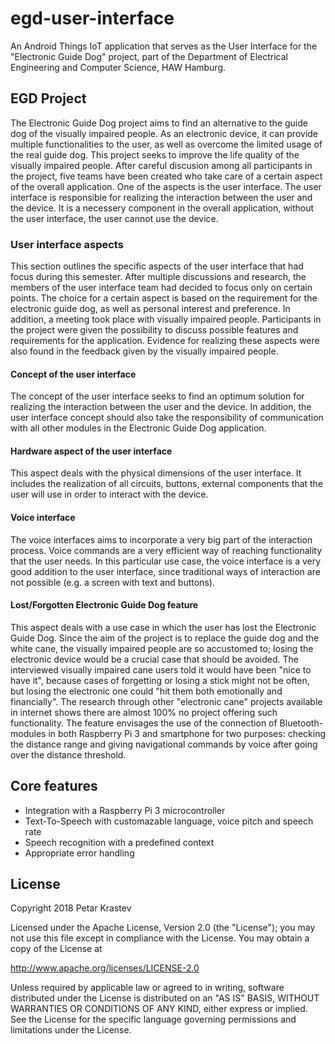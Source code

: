 # egd-user-interface

An Android Things IoT application that serves as the User Interface for the "Electronic Guide Dog" project, part of the Department of Electrical Engineering and Computer Science, HAW Hamburg.

## EGD Project

The Electronic Guide Dog project aims to find an alternative to the guide dog of the visually impaired people. As an electronic device, it can provide multiple functionalities to the user, as well as overcome the limited usage of the real guide dog. This project seeks to improve the life quality of the visually impaired people.
After careful discusion among all participants in the project, five teams have been created who take care of a certain aspect of the overall application. One of the aspects is the user interface. The user interface is responsible for realizing the interaction between the user and the device. It is a necessery component in the overall application, without the user interface, the user cannot use the device. 

### User interface aspects

This section outlines the specific aspects of the user interface that had focus during this semester. After multiple discussions and research, the members of the user interface team had decided to focus only on certain points. The choice for a certain aspect is based on the requirement for the electronic guide dog, as well as personal interest and preference. In addition, a meeting took place with visually impaired people. Participants in the project were given the possibility to discuss possible features and requirements for the application. Evidence for realizing these aspects were also found in the feedback given by the visually impaired people.

#### Concept of the user interface

The concept of the user interface seeks to find an optimum solution for realizing the interaction between the user and the device. In addition, the user interface concept should also take the responsibility of communication with all other modules in the Electronic Guide Dog application. 

#### Hardware aspect of the user interface

This aspect deals with the physical dimensions of the user interface. It includes the realization of all circuits, buttons, external components that the user will use in order to interact with the device.

#### Voice interface

The voice interfaces aims to incorporate a very big part of the interaction process. Voice commands are a very efficient way of reaching functionality that the user needs. In this particular use case, the voice interface is a very good addition to the user interface, since traditional ways of interaction are not possible (e.g. a screen with text and buttons).

#### Lost/Forgotten Electronic Guide Dog feature

This aspect deals with a use case in which the user has lost the Electronic Guide Dog. Since the aim of the project is to replace the guide dog and the white cane, the visually impaired people are so accustomed to; losing the electronic device would be a crucial case that should be avoided. The interviewed visually impaired cane users told it would have been "nice to have it", because cases of forgetting or losing a stick might not be often, but losing the electronic one could "hit them both emotionally and financially". The research through other "electronic cane" projects available in internet shows there are almost 100% no project offering such functionality. The feature envisages the use of the connection of Bluetooth-modules in both Raspberry Pi 3 and smartphone for two purposes: checking the distance range and giving navigational commands by voice after going over the distance threshold.

## Core features

* Integration with a Raspberry Pi 3 microcontroller
* Text-To-Speech with customazable language, voice pitch and speech rate
* Speech recognition with a predefined context
* Appropriate error handling

## License

   Copyright 2018 Petar Krastev

   Licensed under the Apache License, Version 2.0 (the "License");
   you may not use this file except in compliance with the License.
   You may obtain a copy of the License at

   http://www.apache.org/licenses/LICENSE-2.0

   Unless required by applicable law or agreed to in writing, software
   distributed under the License is distributed on an "AS IS" BASIS,
   WITHOUT WARRANTIES OR CONDITIONS OF ANY KIND, either express or implied.
   See the License for the specific language governing permissions and
   limitations under the License.
